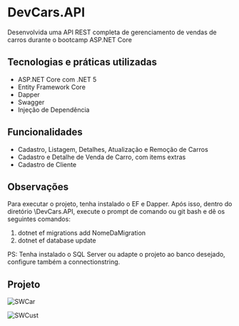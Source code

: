 # DevCars.API
Desenvolvida uma API REST completa de gerenciamento de vendas de carros durante o bootcamp ASP.NET Core

## Tecnologias e práticas utilizadas
- ASP.NET Core com .NET 5
- Entity Framework Core
- Dapper
- Swagger
- Injeção de Dependência
## Funcionalidades
- Cadastro, Listagem, Detalhes, Atualização e Remoção de Carros
- Cadastro e Detalhe de Venda de Carro, com items extras
- Cadastro de Cliente
## Observações
  Para executar o projeto, tenha instalado o EF e Dapper. Após isso, dentro do diretório \DevCars.API\, execute o prompt de comando ou git bash e dê os seguintes comandos:

  1. dotnet ef migrations add NomeDaMigration
  2. dotnet ef database update
  
 PS: Tenha instalado o SQL Server ou adapte o projeto ao banco desejado, configure também a connectionstring.
 
## Projeto
![SWCar](https://user-images.githubusercontent.com/60578339/113944746-71559c00-97db-11eb-8b8e-bcd069c58bb3.PNG)

![SWCust](https://user-images.githubusercontent.com/60578339/113944763-774b7d00-97db-11eb-90e1-e15e9926165b.PNG)
